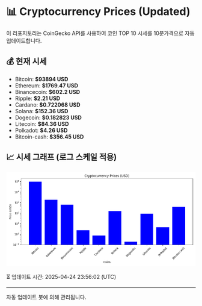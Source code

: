 
# 📊 Cryptocurrency Prices (Updated)

이 리포지토리는 CoinGecko API를 사용하여 코인 TOP 10 시세를 10분가격으로 자동 업데이트합니다.

## 💰 현재 시세
- Bitcoin: **$93894 USD**
- Ethereum: **$1769.47 USD**
- Binancecoin: **$602.2 USD**
- Ripple: **$2.21 USD**
- Cardano: **$0.722068 USD**
- Solana: **$152.36 USD**
- Dogecoin: **$0.182823 USD**
- Litecoin: **$84.36 USD**
- Polkadot: **$4.26 USD**
- Bitcoin-cash: **$356.45 USD**

## 📈 시세 그래프 (로그 스케일 적용)
![Crypto Prices](crypto_prices.png)

⏳ 업데이트 시간: 2025-04-24 23:56:02 (UTC)

---
자동 업데이트 봇에 의해 관리됩니다.
